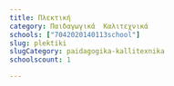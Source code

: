 ```yaml
---
title: Πλεκτική
category: Παιδαγωγικά  Καλιτεχνικά
schools: ["7042020140113school"]
slug: plektiki
slugCategory: paidagogika-kallitexnika
schoolscount: 1

---
```





